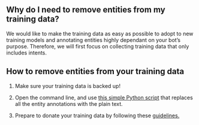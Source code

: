 ## Why do I need to remove entities from my training data?

We would like to make the training data as easy as possible to adopt to new training models and annotating entities highly dependant on your bot’s purpose. Therefore, we will first focus on collecting training data that only includes intents.

## How to remove entities from your training data 

1. Make sure your training data is backed up! 

2. Open the command line, and use [this simple Python script](https://github.com/RasaHQ/NLU-training-data/blob/master/how-to-remove-entities/entity-remove-script.py) that replaces all the entity annotations with the plain text.

3. Prepare to donate your training data by following these [guidelines.](https://github.com/RasaHQ/NLU-training-data#how-do-i-donate-my-training-data) 

